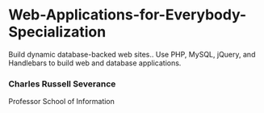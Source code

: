 # Web-Applications-for-Everybody-Specialization
Build dynamic database-backed web sites.. Use PHP, MySQL, jQuery, and Handlebars to build web and database applications.


### Charles Russell Severance
Professor
School of Information
